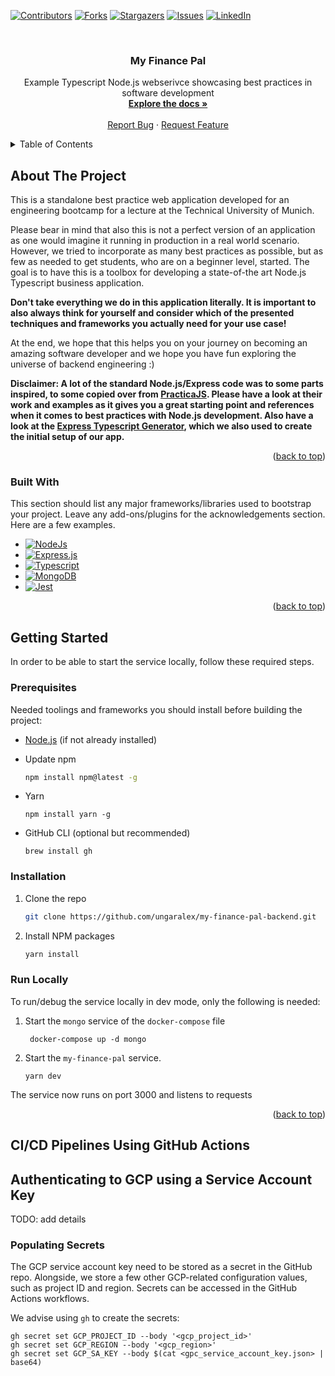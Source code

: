 <a name="readme-top"></a>

<!-- PROJECT SHIELDS -->
[![Contributors][contributors-shield]][contributors-url]
[![Forks][forks-shield]][forks-url]
[![Stargazers][stars-shield]][stars-url]
[![Issues][issues-shield]][issues-url]
[![LinkedIn][linkedin-shield]][linkedin-url]



<!-- PROJECT LOGO -->
<br />
<div align="center">
<h3 align="center">My Finance Pal</h3>

  <p align="center">
    Example Typescript Node.js webserivce showcasing best practices in software development
    <br />
    <a href="https://github.com/ungaralex/my-finance-pal-backend"><strong>Explore the docs »</strong></a>
    <br />
    <br />
    <a href="https://github.com/ungaralex/my-finance-pal-backend/issues">Report Bug</a>
    ·
    <a href="https://github.com/ungaralex/my-finance-pal-backend/issues">Request Feature</a>
  </p>
</div>



<!-- TABLE OF CONTENTS -->
<details>
  <summary>Table of Contents</summary>
  <ol>
    <li>
      <a href="#about-the-project">About The Project</a>
      <ul>
        <li><a href="#built-with">Built With</a></li>
      </ul>
    </li>
    <li>
      <a href="#getting-started">Getting Started</a>
      <ul>
        <li><a href="#prerequisites">Prerequisites</a></li>
        <li><a href="#installation">Installation</a></li>
      </ul>
    </li>
  </ol>
</details>



<!-- ABOUT THE PROJECT -->
## About The Project

This is a standalone best practice web application developed for an engineering bootcamp
for a lecture at the Technical University of Munich.

Please bear in mind that also this is not a perfect version of an application as one would
imagine it running in production in a real world scenario. However, we tried to incorporate
as many best practices as possible, but as few as needed to get students, who are
on a beginner level, started. The goal is to have this is a toolbox for developing a state-of-the
art Node.js Typescript business application.

**Don't take everything we do in this application literally. It is important to also always think
for yourself and consider which of the presented techniques and frameworks you actually
need for your use case!**

At the end, we hope that this helps you on your journey on becoming an amazing software
developer and we hope you have fun exploring the universe of backend engineering :)

**Disclaimer: A lot of the standard Node.js/Express code was to some parts inspired, to some
copied over from [PracticaJS](https://github.com/practicajs/practica). Please have a look at their work and
examples as it gives you a great starting point and references when it comes to best practices
with Node.js development. Also have a look at the [Express Typescript Generator](https://www.npmjs.com/package/express-generator-typescript),
which we also used to create the initial setup of our app.**

<p align="right">(<a href="#readme-top">back to top</a>)</p>



### Built With

This section should list any major frameworks/libraries used to bootstrap your project. Leave any add-ons/plugins for the acknowledgements section. Here are a few examples.

* [![NodeJs][Nodejs]][Node-url]
* [![Express.js][Expressjs]][Express-url]
* [![Typescript][Typescript]][Typescript-url]
* [![MongoDB][MongoDB]][Mongodb-url]
* [![Jest][Jest]][Jest-url]

<p align="right">(<a href="#readme-top">back to top</a>)</p>



<!-- GETTING STARTED -->
## Getting Started

In order to be able to start the service locally, follow these required steps.

### Prerequisites

Needed toolings and frameworks you should install before building the project:

* [Node.js](https://nodejs.org/en/download) (if not already installed)

* Update npm

  ```sh
  npm install npm@latest -g
  ```

* Yarn

  ```shell
  npm install yarn -g
  ```

* GitHub CLI (optional but recommended)

  ```shell
  brew install gh
  ```

### Installation

1. Clone the repo

   ```sh
   git clone https://github.com/ungaralex/my-finance-pal-backend.git
   ```

2. Install NPM packages

   ```sh
   yarn install
   ```

### Run Locally

To run/debug the service locally in dev mode, only the following is needed:

1. Start the `mongo` service of the `docker-compose` file

   ```shell
    docker-compose up -d mongo
   ```

2. Start the `my-finance-pal` service.

   ```shell
   yarn dev
   ```

The service now runs on port 3000 and listens to requests

<p align="right">(<a href="#readme-top">back to top</a>)</p>



<!-- MARKDOWN LINKS & IMAGES -->
<!-- https://www.markdownguide.org/basic-syntax/#reference-style-links -->
[contributors-shield]: https://img.shields.io/github/contributors/ungaralex/my-finance-pal-backend.svg?style=for-the-badge
[contributors-url]: https://github.com/ungaralex/my-finance-pal-backend/graphs/contributors
[forks-shield]: https://img.shields.io/github/forks/ungaralex/my-finance-pal-backend.svg?style=for-the-badge
[forks-url]: https://github.com/ungaralex/my-finance-pal-backend/network/members
[stars-shield]: https://img.shields.io/github/stars/ungaralex/my-finance-pal-backend.svg?style=for-the-badge
[stars-url]: https://github.com/ungaralex/my-finance-pal-backend/stargazers
[issues-shield]: https://img.shields.io/github/issues/ungaralex/my-finance-pal-backend.svg?style=for-the-badge
[issues-url]: https://github.com/ungaralex/my-finance-pal-backend/issues
[linkedin-shield]: https://img.shields.io/badge/-LinkedIn-black.svg?style=for-the-badge&logo=linkedin&colorB=555
[linkedin-url]: https://www.linkedin.com/in/alexander-ungar

[Expressjs]: https://img.shields.io/badge/Express-grey?style=for-the-badge&logo=express&logoColor=red
[Express-url]: https://expressjs.com/
[Nodejs]: https://img.shields.io/badge/Node.js-black?style=for-the-badge&logo=nodedotjs&logoColor=green
[Node-url]: https://nodejs.org/en
[Typescript]: https://img.shields.io/badge/Typescript-white?style=for-the-badge&logo=typescript&logoColor=blue
[Typescript-url]: https://www.typescriptlang.org/
[MongoDB]: https://img.shields.io/badge/MongoDB-purple?style=for-the-badge&logo=mongodb&logoColor=green
[Mongodb-url]: https://www.mongodb.com/
[Jest]: https://img.shields.io/badge/Jest-orange?style=for-the-badge&logo=jest&logoColor=white
[Jest-url]: https://jestjs.io/

## CI/CD Pipelines Using GitHub Actions

## Authenticating to GCP using a Service Account Key

TODO: add details

### Populating Secrets

The GCP service account key need to be stored as a secret in the GitHub repo. Alongside, we store a few other GCP-related
configuration values, such as project ID and region. Secrets can be accessed in the GitHub Actions workflows.

We advise using `gh` to create the secrets:

```shell
gh secret set GCP_PROJECT_ID --body '<gcp_project_id>'
gh secret set GCP_REGION --body '<gcp_region>'
gh secret set GCP_SA_KEY --body $(cat <gpc_service_account_key.json> | base64)
```
